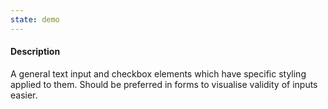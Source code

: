 ```yaml
---
state: demo
---
```


#### Description

A general text input and checkbox elements which have specific styling applied to them. Should be preferred in forms to visualise validity of inputs easier.
